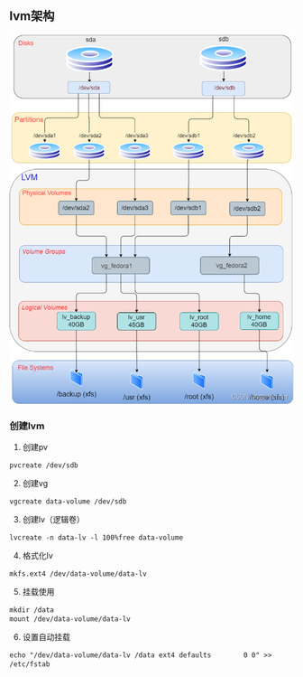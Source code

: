 ## lvm架构  

![](lvm.png)

### 创建lvm

1. 创建pv

```shell
pvcreate /dev/sdb
```

2. 创建vg

```shell
vgcreate data-volume /dev/sdb
```

3. 创建lv（逻辑卷）

```shell
lvcreate -n data-lv -l 100%free data-volume
```

4. 格式化lv

```shell
mkfs.ext4 /dev/data-volume/data-lv
```

5. 挂载使用

```shell
mkdir /data
mount /dev/data-volume/data-lv
```

6. 设置自动挂载

```shell
echo "/dev/data-volume/data-lv /data ext4 defaults        0 0" >> /etc/fstab
```